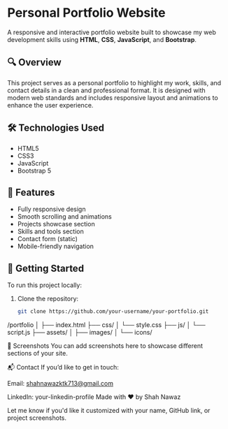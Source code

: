 # Personal Portfolio Website

A responsive and interactive portfolio website built to showcase my web development skills using **HTML**, **CSS**, **JavaScript**, and **Bootstrap**.

## 🔍 Overview

This project serves as a personal portfolio to highlight my work, skills, and contact details in a clean and professional format. It is designed with modern web standards and includes responsive layout and animations to enhance the user experience.

## 🛠️ Technologies Used

- HTML5  
- CSS3  
- JavaScript  
- Bootstrap 5

## 🎯 Features

- Fully responsive design  
- Smooth scrolling and animations  
- Projects showcase section  
- Skills and tools section  
- Contact form (static)  
- Mobile-friendly navigation

## 🚀 Getting Started

To run this project locally:

1. Clone the repository:
   ```bash
   git clone https://github.com/your-username/your-portfolio.git
/portfolio
│
├── index.html
├── css/
│   └── style.css
├── js/
│   └── script.js
├── assets/
│   ├── images/
│   └── icons/

📸 Screenshots
You can add screenshots here to showcase different sections of your site.

📬 Contact
If you’d like to get in touch:

Email: shahnawazktk713@gmail.com

LinkedIn: your-linkedin-profile
Made with ❤️ by Shah Nawaz

Let me know if you'd like it customized with your name, GitHub link, or project screenshots.


